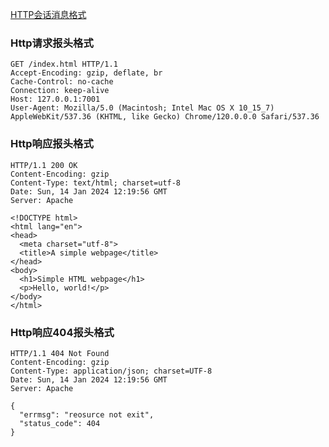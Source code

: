 [HTTP会话消息格式](https://developer.mozilla.org/en-US/docs/Web/HTTP/Session)

### Http请求报头格式
```
GET /index.html HTTP/1.1
Accept-Encoding: gzip, deflate, br
Cache-Control: no-cache
Connection: keep-alive
Host: 127.0.0.1:7001
User-Agent: Mozilla/5.0 (Macintosh; Intel Mac OS X 10_15_7) AppleWebKit/537.36 (KHTML, like Gecko) Chrome/120.0.0.0 Safari/537.36
```


### Http响应报头格式
```
HTTP/1.1 200 OK
Content-Encoding: gzip
Content-Type: text/html; charset=utf-8
Date: Sun, 14 Jan 2024 12:19:56 GMT
Server: Apache

<!DOCTYPE html>
<html lang="en">
<head>
  <meta charset="utf-8">
  <title>A simple webpage</title>
</head>
<body>
  <h1>Simple HTML webpage</h1>
  <p>Hello, world!</p>
</body>
</html>
```


### Http响应404报头格式
```
HTTP/1.1 404 Not Found
Content-Encoding: gzip
Content-Type: application/json; charset=UTF-8
Date: Sun, 14 Jan 2024 12:19:56 GMT
Server: Apache

{
  "errmsg": "reosurce not exit",
  "status_code": 404
}
```
